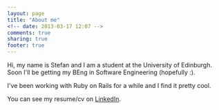 ```yaml
---
layout: page
title: "About me"
<!-- date: 2013-03-17 12:07 -->
comments: true
sharing: true
footer: true
---
```

Hi, my name is Stefan and I am a student at the University of Edinburgh. Soon I'll be getting my BEng in Software Engineering (hopefully :).

I've been working with Ruby on Rails for a while and I find it pretty cool.


You can see my resume/cv on [LinkedIn](http://uk.linkedin.com/in/stefanadamov/).